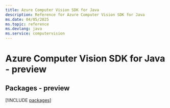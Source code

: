 ```yaml
---
title: Azure Computer Vision SDK for Java
description: Reference for Azure Computer Vision SDK for Java
ms.date: 04/05/2025
ms.topic: reference
ms.devlang: java
ms.service: computervision
---
```

# Azure Computer Vision SDK for Java - preview
## Packages - preview
[!INCLUDE [packages](computer-vision-index.md)]